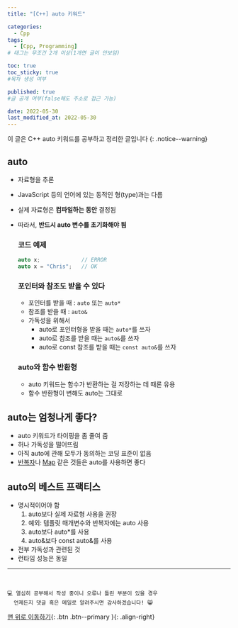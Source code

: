 ```yaml
---
title: "[C++] auto 키워드" 

categories:
  - Cpp
tags:
  - [Cpp, Programming]
# 태그는 무조건 2개 이상(1개면 글이 안보임)

toc: true
toc_sticky: true
#목차 생성 여부

published: true
#글 공개 여부(false해도 주소로 접근 가능)

date: 2022-05-30
last_modified_at: 2022-05-30
---
```


<!-- description : 25자에서 160자 사이 -->
이 글은 C++ auto 키워드를 공부하고 정리한 글입니다
{: .notice--warning}

## auto
- 자료형을 추론
- JavaScript 등의 언어에 있는 동적인 형(type)과는 다름
- 실제 자료형은 **컴파일하는 동안** 결정됨
- 따라서, **반드시 auto 변수를 초기화해야 됨**

  ### 코드 예제
  ```cpp
  auto x;             // ERROR
  auto x = "Chris";   // OK
  ```

  ### 포인터와 참조도 받을 수 있다
  - 포인터를 받을 때 : `auto` 또는 `auto*`
  - 참조를 받을 때 : `auto&`
  - 가독성을 위해서
    - auto로 포인터형을 받을 때는 `auto*`를 쓰자
    - auto로 참조를 받을 때는 `auto&`를 쓰자
    - auto로 const 참조를 받을 때는 `const auto&`를 쓰자
  
  ### auto와 함수 반환형
  - auto 키워드는 함수가 반환하는 걸 저장하는 데 때론 유용
  - 함수 반환형이 변해도 auto는 그대로

## auto는 엄청나게 좋다?
- auto 키워드가 타이핑을 좀 줄여 줌
- 허나 가독성을 떨어뜨림
- 아직 auto에 관해 모두가 동의하는 코딩 표준이 없음
- [반복자](https://reoul.github.io/cpp/cpp-28/)나 [Map](https://reoul.github.io/cpp/cpp-29/) 같은 것들은 auto를 사용하면 좋다

## auto의 베스트 프랙티스
- 명시적이어야 함
  1. auto보다 실제 자료형 사용을 권장
  2. 예외: 템플릿 매개변수와 반복자에는 auto 사용
  3. auto보다 auto*를 사용
  4. auto&보다 const auto&를 사용
- 전부 가독성과 관련된 것
- 런타임 성능은 동일

***
<br>

    💻 열심히 공부해서 작성 중이니 오류나 틀린 부분이 있을 경우 
      언제든지 댓글 혹은 메일로 알려주시면 감사하겠습니다! 😸


[맨 위로 이동하기](#){: .btn .btn--primary }{: .align-right}